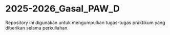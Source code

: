 # 2025-2026_Gasal_PAW_D
Repository ini digunakan untuk mengumpulkan tugas-tugas praktikum yang diberikan selama perkuliahan.
